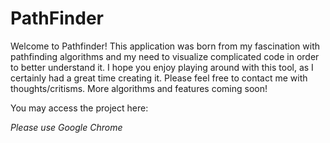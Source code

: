 # PathFinder
Welcome to Pathfinder! This application was born from my fascination with pathfinding algorithms and my need to visualize complicated code in order to better understand it. I hope you enjoy playing around with this tool, as I certainly had a great time creating it. Please feel free to contact me with thoughts/critisms. More algorithms and features coming soon!

You may access the project here: 

*Please use Google Chrome*
